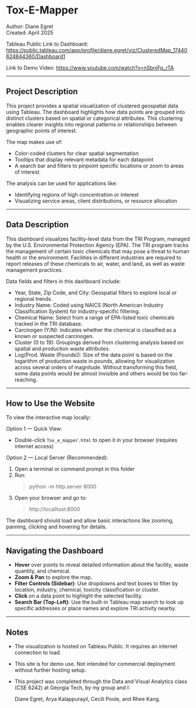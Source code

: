 
Tox-E-Mapper
=====================================
Author: Diane Egret  
Created: April 2025  

Tableau Public Link to Dashboard: https://public.tableau.com/app/profile/diane.egret/viz/ClusteredMap_17440624844360/Dashboard1

Link to Demo Video: https://www.youtube.com/watch?v=nSbnjFp_rTA

------------------------------------
Project Description
------------------------------------
This project provides a spatial visualization of clustered geospatial data using Tableau. The dashboard highlights how data points are grouped into distinct clusters based on spatial or categorical attributes. This clustering enables clearer insights into regional patterns or relationships between geographic points of interest.

The map makes use of:
- Color-coded clusters for clear spatial segmentation
- Tooltips that display relevant metadata for each datapoint
- A search bar and filters to pinpoint specific locations or zoom to areas of interest.

The analysis can be used for applications like:
- Identifying regions of high concentration or interest
- Visualizing service areas, client distributions, or resource allocation

------------------------------------
Data Description
------------------------------------
This dashboard visualizes facility-level data from the TRI Program, managed by the U.S. Environmental Protection Agency (EPA). The TRI program tracks the management of certain toxic chemicals that may pose a threat to human health or the environment. Facilities in different industries are required to report releases of these chemicals to air, water, and land, as well as waste management practices.

Data fields and filters in this dashboard include:
- Year, State, Zip Code, and City: Geospatial filters to explore local or regional trends.
- Industry Name: Coded using NAICS (North American Industry Classification System) for industry-specific filtering.
- Chemical Name: Select from a range of EPA-listed toxic chemicals tracked in the TRI database.
- Carcinogen (Y/N): Indicates whether the chemical is classified as a known or suspected carcinogen.
- Cluster (0 to 19): Groupings derived from clustering analysis based on spatial and production waste attributes.
- Log(Prod. Waste (Pounds)): Size of the data point is based on the logarithm of production waste in pounds, allowing for visualization across several orders of magnitude. Without transforming this field, some data points would be almost invisible and others would be too far-reaching.

------------------------------------
How to Use the Website
------------------------------------
To view the interactive map locally:

Option 1 — Quick View:
- Double-click `Tox_e_mapper.html` to open it in your browser (requires internet access)

Option 2 — Local Server (Recommended):
1. Open a terminal or command prompt in this folder
2. Run:
   > python -m http.server 8000
3. Open your browser and go to:
   > http://localhost:8000

The dashboard should load and allow basic interactions like zooming, panning, clicking and hovering for details.

------------------------------------
Navigating the Dashboard
------------------------------------
- **Hover** over points to reveal detailed information about the facility, waste quantity, and chemical.
- **Zoom & Pan** to explore the map.
- **Filter Controls (Sidebar)**: Use dropdowns and text boxes to filter by location, industry, chemical, toxicity classification or cluster.
- **Click** on a data point to highlight the selected facility.
- **Search Bar (Top-Left)**: Use the built-in Tableau map search to look up specific addresses or place names and explore TRI activity nearby.

------------------------------------
Notes
------------------------------------
- The visualization is hosted on Tableau Public. It requires an internet connection to load.
- This site is for demo use. Not intended for commercial deployment without further hosting setup.
- This project was completed through the Data and Visual Analytics class (CSE 6242) at Georgia Tech, by my group and I:

   Diane Egret, Arya Kalappurayil, Cecili Poole, and Rhee Kang.
